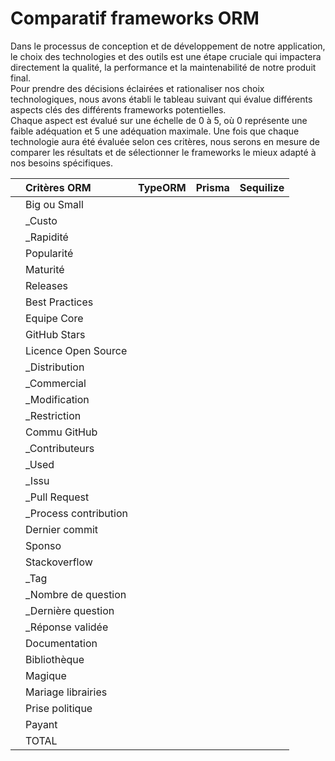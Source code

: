 # Comparatif frameworks ORM

Dans le processus de conception et de développement de notre application, le choix des technologies et des outils est une étape cruciale qui impactera directement la qualité, la performance et la maintenabilité de notre produit final.  
Pour prendre des décisions éclairées et rationaliser nos choix technologiques, nous avons établi le tableau suivant qui évalue différents aspects clés des différents frameworks potentielles.  
Chaque aspect est évalué sur une échelle de 0 à 5, où 0 représente une faible adéquation et 5 une adéquation maximale. Une fois que chaque technologie aura été évaluée selon ces critères, nous serons en mesure de comparer les résultats et de sélectionner le frameworks le mieux adapté à nos besoins spécifiques.

|     | Critères ORM           | TypeORM | Prisma | Sequilize |
| --- | :--------------------- | :-----: | :----: | :-------: |
|     | Big ou Small           |         |        |           |
|     | \_Custo                |         |        |           |
|     | \_Rapidité             |         |        |           |
|     | Popularité             |         |        |           |
|     | Maturité               |         |        |           |
|     | Releases               |         |        |           |
|     | Best Practices         |         |        |           |
|     | Equipe Core            |         |        |           |
|     | GitHub Stars           |         |        |           |
|     | Licence Open Source    |         |        |           |
|     | \_Distribution         |         |        |           |
|     | \_Commercial           |         |        |           |
|     | \_Modification         |         |        |           |
|     | \_Restriction          |         |        |           |
|     | Commu GitHub           |         |        |           |
|     | \_Contributeurs        |         |        |           |
|     | \_Used                 |         |        |           |
|     | \_Issu                 |         |        |           |
|     | \_Pull Request         |         |        |           |
|     | \_Process contribution |         |        |           |
|     | Dernier commit         |         |        |           |
|     | Sponso                 |         |        |           |
|     | Stackoverflow          |         |        |           |
|     | \_Tag                  |         |        |           |
|     | \_Nombre de question   |         |        |           |
|     | \_Dernière question    |         |        |           |
|     | \_Réponse validée      |         |        |           |
|     | Documentation          |         |        |           |
|     | Bibliothèque           |         |        |           |
|     | Magique                |         |        |           |
|     | Mariage librairies     |         |        |           |
|     | Prise politique        |         |        |           |
|     | Payant                 |         |        |           |
|     | TOTAL                  |         |        |           |
